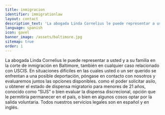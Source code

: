 ```yaml
---
title: inmigracion
identifier: immigrationlaw
layout: contact
description_text: 'La abogada Linda Cornelius le puede representar a usted y a su familia en la corte de inmigración en Baltimore, también en cualquier caso relacionado con USCIS. En situaciones difíciles en las cuales usted o un ser querido se enfrentan a una posible deportación, póngase en contacto con nosotros y evaluaremos juntos las opciones disponibles. como el poder solicitar asilo, u obtener el estado de dispensa migratorio para menores de 21 años, conocido como “SIJS” o bien evaluar la dispensa discrecional, opción que le permitiría permanecer en el país, o bien en algunos cosos optar por la salida voluntaria. Todos nuestros servicios legales son en español y en inglés.'
language: spanish
icon: gavel
banner_image: /assets/baltimore.jpg
sitemap: true
order: 1
---
```



La abogada Linda Cornelius le puede representar a usted y a su familia en la corte de inmigraci&oacute;n en Baltimore, tambi&eacute;n en cualquier caso relacionado con USCIS. En situaciones dif&iacute;ciles en las cuales usted o un ser querido se enfrentan a una posible deportaci&oacute;n, p&oacute;ngase en contacto con nosotros y evaluaremos juntos las opciones disponibles. como el poder solicitar asilo, u obtener el estado de dispensa migratorio para menores de 21 a&ntilde;os, conocido como “SIJS” o bien evaluar la dispensa discrecional, opci&oacute;n que le permitir&iacute;a permanecer en el pa&iacute;s, o bien en algunos cosos optar por la salida voluntaria. Todos nuestros servicios legales son en espa&ntilde;ol y en ingl&eacute;s.